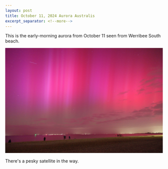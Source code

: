 ```yaml
---
layout: post
title: October 11, 2024 Aurora Australis
excerpt_separator: <!--more-->
---
```


This is the early-morning aurora from October 11 seen from Werribee South beach.

<!--more-->

![October 11, 2024 aurora](/assets/images/aurora/20241011-aurora-01.jpg)

There's a pesky satellite in the way.
